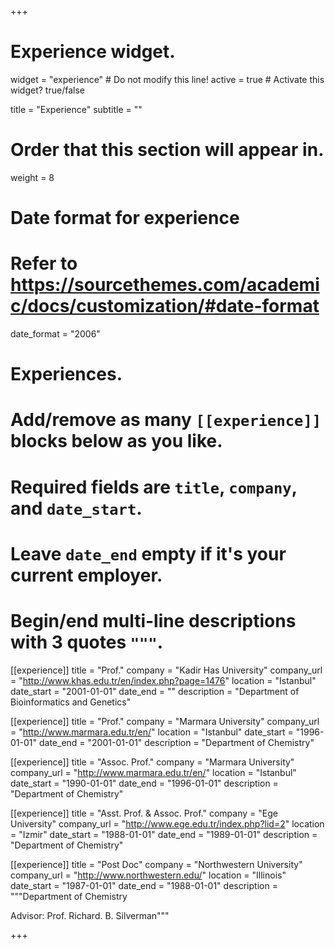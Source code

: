 +++
# Experience widget.
widget = "experience"  # Do not modify this line!
active = true  # Activate this widget? true/false

title = "Experience"
subtitle = ""

# Order that this section will appear in.
weight = 8

# Date format for experience
#   Refer to https://sourcethemes.com/academic/docs/customization/#date-format
date_format = "2006"

# Experiences.
#   Add/remove as many `[[experience]]` blocks below as you like.
#   Required fields are `title`, `company`, and `date_start`.
#   Leave `date_end` empty if it's your current employer.
#   Begin/end multi-line descriptions with 3 quotes `"""`.
[[experience]]
  title = "Prof."
  company = "Kadir Has University"
  company_url = "http://www.khas.edu.tr/en/index.php?page=1476"
  location = "Istanbul"
  date_start = "2001-01-01"
  date_end = ""
  description = "Department of Bioinformatics and Genetics"

[[experience]]
  title = "Prof."
  company = "Marmara University"
  company_url = "http://www.marmara.edu.tr/en/"
  location = "Istanbul"
  date_start = "1996-01-01"
  date_end = "2001-01-01"
  description = "Department of Chemistry"

[[experience]]
  title = "Assoc. Prof."
  company = "Marmara University"
  company_url = "http://www.marmara.edu.tr/en/"
  location = "Istanbul"
  date_start = "1990-01-01"
  date_end = "1996-01-01"
  description = "Department of Chemistry"

[[experience]]
  title = "Asst. Prof. & Assoc. Prof."
  company = "Ege University"
  company_url = "http://www.ege.edu.tr/index.php?lid=2"
  location = "Izmir"
  date_start = "1988-01-01"
  date_end = "1989-01-01"
  description = "Department of Chemistry"

[[experience]]
  title = "Post Doc"
  company = "Northwestern University"
  company_url = "http://www.northwestern.edu/"
  location = "Illinois"
  date_start = "1987-01-01"
  date_end = "1988-01-01"
  description = """Department of Chemistry

  Advisor: Prof. Richard. B. Silverman"""

+++
